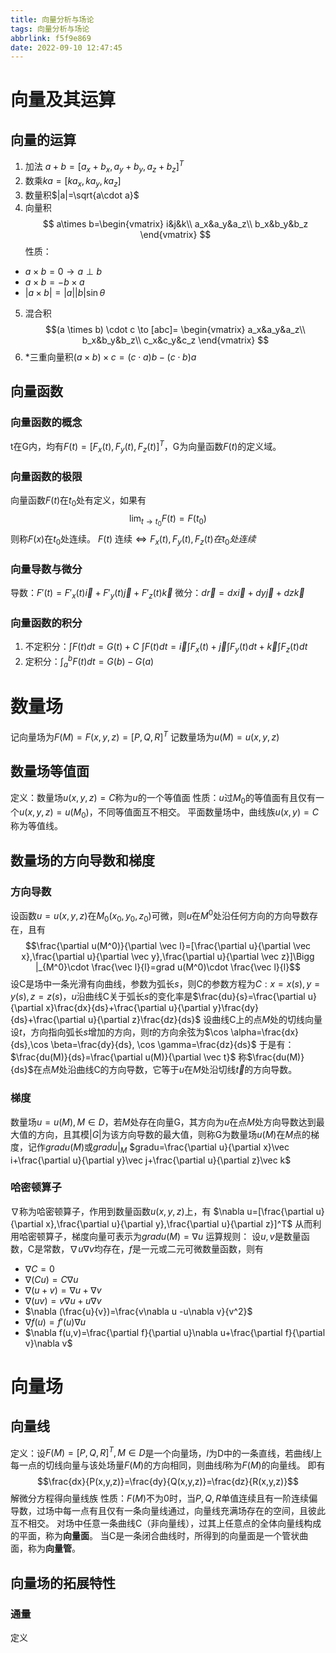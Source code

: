 ```yaml
---
title: 向量分析与场论
tags: 向量分析与场论
abbrlink: f5f9e869
date: 2022-09-10 12:47:45
---
```


# 向量及其运算

## 向量的运算
1. 加法 $a+b=[a_x+b_x,a_y+b_y,a_z+b_z]^T$
2. 数乘$ka=[ka_x,ka_y,ka_z]$
3. 数量积$|a|=\sqrt{a\cdot a}$
4. 向量积
$$
a\times b=\begin{vmatrix}
i&j&k\\
a_x&a_y&a_z\\
b_x&b_y&b_z
\end{vmatrix}
$$
性质：
- $a \times b=0 \to a\perp b$
- $a \times b=-b \times a$
- $|a \times b|=|a||b|\sin \theta$
5. 混合积
$$(a \times b) \cdot c \to [abc]=
\begin{vmatrix}
a_x&a_y&a_z\\
b_x&b_y&b_z\\
c_x&c_y&c_z
\end{vmatrix}
$$
6. *三重向量积$(a \times b) \times c=(c \cdot a)b-(c \cdot b)a$

## 向量函数

### 向量函数的概念

t在G内，均有$F(t)=[F_x(t),F_y(t),F_z(t)]^T$，G为向量函数$F(t)$的定义域。

### 向量函数的极限

向量函数$F(t)$在$t_0$处有定义，如果有$$\lim_{t \to t_0}F(t)=F(t_0)$$则称$F(x)$在$t_0$处连续。
$F(t)$ 连续$\Leftrightarrow F_x(t),F_y(t),F_z(t)在t_0处连续$

### 向量导数与微分

导数：$F'(t)=F'_x(t) \vec i +F'_y(t) \vec j + F'_z(t) \vec  k$
微分：$d\vec r= dx\vec i+dy\vec j +dz\vec k$

### 向量函数的积分

1. 不定积分：$\int F(t)dt=G(t)+C$
$\int F(t)dt =\vec i \int F_x(t)+\vec j \int F_y(t)dt+\vec k \int F_z(t)dt$
2. 定积分：$\int _a^b F(t)dt=G(b)-G(a)$

# 数量场

记向量场为$F(M)=F(x,y,z)=[P,Q,R]^T$
记数量场为$u(M)=u(x,y,z)$

## 数量场等值面

定义：数量场$u(x,y,z)=C$称为$u$的一个等值面
性质：$u$过$M_0$的等值面有且仅有一个$u(x,y,z)=u(M_0)$，不同等值面互不相交。
平面数量场中，曲线族$u(x,y)=C$称为等值线。

## 数量场的方向导数和梯度

### 方向导数
设函数$u=u(x,y,z)$在$M_0(x_0,y_0,z_0)$可微，则$u$在$M^0$处沿任何方向的方向导数存在，且有
$$\frac{\partial u(M^0)}{\partial \vec l}=[\frac{\partial u}{\partial \vec x},\frac{\partial u}{\partial \vec y},\frac{\partial u}{\partial \vec z}]\Bigg |_{M^0}\cdot \frac{\vec l}{l}=grad u(M^0)\cdot \frac{\vec l}{l}$$
设C是场中一条光滑有向曲线，参数为弧长$s$，则C的参数方程为$C:x=x(s),y=y(s),z=z(s)$，$u$沿曲线C关于弧长$s$的变化率是$\frac{du}{s}=\frac{\partial u}{\partial x}\frac{dx}{ds}+\frac{\partial u}{\partial y}\frac{dy}{ds}+\frac{\partial u}{\partial z}\frac{dz}{ds}$
设曲线C上的点$M$处的切线向量设$t$，方向指向弧长$s$增加的方向，则$t$的方向余弦为$\cos \alpha=\frac{dx}{ds},\cos \beta=\frac{dy}{ds}, \cos \gamma=\frac{dz}{ds}$
于是有：$\frac{du(M)}{ds}=\frac{\partial u(M)}{\partial \vec t}$
称$\frac{du(M)}{ds}$在点$M$处沿曲线C的方向导数，它等于$u$在$M$处沿切线$\vec t$的方向导数。

### 梯度

数量场$u=u(M),M\in D$，若$M$处存在向量G，其方向为$u$在点$M$处方向导数达到最大值的方向，且其模$|G|$为该方向导数的最大值，则称G为数量场$u(M)$在$M$点的梯度，记作$grad u(M)$或$gradu|_M$
$gradu=\frac{\partial u}{\partial x}\vec i+\frac{\partial u}{\partial y}\vec j+\frac{\partial u}{\partial z}\vec k$

### 哈密顿算子

$\nabla$称为哈密顿算子，作用到数量函数$u(x,y,z)$上，有
$\nabla u=[\frac{\partial u}{\partial x},\frac{\partial u}{\partial y},\frac{\partial u}{\partial z}]^T$
从而利用哈密顿算子，梯度向量可表示为$gradu(M)=\nabla u$
运算规则：
设$u,v$是数量函数，C是常数，$\nabla u \nabla v$均存在，$f$是一元或二元可微数量函数，则有
- $\nabla C=0$
- $\nabla (Cu)=C\nabla u$
- $\nabla (u+v)=\nabla u+\nabla v$
- $\nabla (uv)=v\nabla u+u\nabla v$
- $\nabla (\frac{u}{v})=\frac{v\nabla u -u\nabla v}{v^2}$
- $\nabla f(u)=f'(u)\nabla u$
- $\nabla f(u,v)=\frac{\partial f}{\partial u}\nabla u+\frac{\partial f}{\partial v}\nabla v$

# 向量场

## 向量线

定义：设$F(M)=[P,Q,R]^T,M\in D$是一个向量场，$l$为D中的一条直线，若曲线$l$上每一点的切线向量与该处场量$F(M)$的方向相同，则曲线$l$称为$F(M)$的向量线。
即有$$\frac{dx}{P(x,y,z)}=\frac{dy}{Q(x,y,z)}=\frac{dz}{R(x,y,z)}$$
解微分方程得向量线族
性质：$F(M)$不为0时，当$P,Q,R$单值连续且有一阶连续偏导数，过场中每一点有且仅有一条向量线通过，向量线充满场存在的空间，且彼此互不相交。
对场中任意一条曲线C（非向量线），过其上任意点的全体向量线构成的平面，称为**向量面**。
当C是一条闭合曲线时，所得到的向量面是一个管状曲面，称为**向量管**。

## 向量场的拓展特性

### 通量

定义
